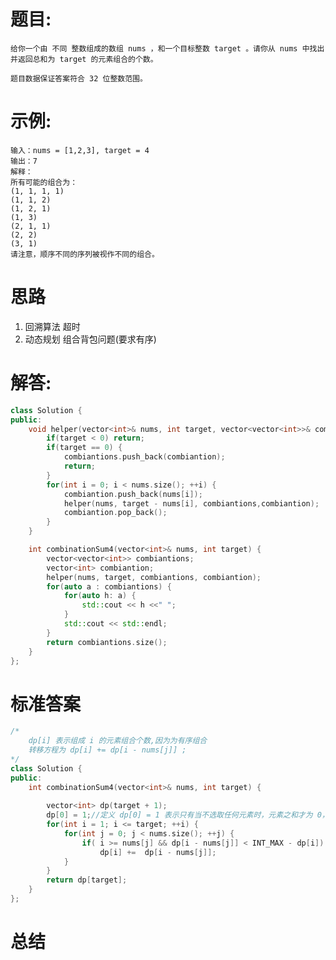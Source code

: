 # 题目:
    给你一个由 不同 整数组成的数组 nums ，和一个目标整数 target 。请你从 nums 中找出并返回总和为 target 的元素组合的个数。

    题目数据保证答案符合 32 位整数范围。

# 示例:
    输入：nums = [1,2,3], target = 4
    输出：7
    解释：
    所有可能的组合为：
    (1, 1, 1, 1)
    (1, 1, 2)
    (1, 2, 1)
    (1, 3)
    (2, 1, 1)
    (2, 2)
    (3, 1)
    请注意，顺序不同的序列被视作不同的组合。

# 思路
1. 回溯算法 超时
2. 动态规划 组合背包问题(要求有序)

# 解答:
```c++
class Solution {
public:
    void helper(vector<int>& nums, int target, vector<vector<int>>& combiantions, vector<int>& combiantion) {
        if(target < 0) return;
        if(target == 0) {
            combiantions.push_back(combiantion);
            return;
        }
        for(int i = 0; i < nums.size(); ++i) {
            combiantion.push_back(nums[i]);
            helper(nums, target - nums[i], combiantions,combiantion);
            combiantion.pop_back();
        }
    }

    int combinationSum4(vector<int>& nums, int target) {
        vector<vector<int>> combiantions;
        vector<int> combiantion;
        helper(nums, target, combiantions, combiantion);
        for(auto a : combiantions) {
            for(auto h: a) {
                std::cout << h <<" ";
            }
            std::cout << std::endl;
        }
        return combiantions.size();
    }
};
```
# 标准答案
```c++
/* 
    dp[i] 表示组成 i 的元素组合个数,因为为有序组合
    转移方程为 dp[i] += dp[i - nums[j]] ;
*/
class Solution {
public:
    int combinationSum4(vector<int>& nums, int target) {
        
        vector<int> dp(target + 1);
        dp[0] = 1;//定义 dp[0] = 1 表示只有当不选取任何元素时，元素之和才为 0，因此只有 1 种方案
        for(int i = 1; i <= target; ++i) {
            for(int j = 0; j < nums.size(); ++j) {
                if( i >= nums[j] && dp[i - nums[j]] < INT_MAX - dp[i])
                    dp[i] +=  dp[i - nums[j]];
            }
        }
        return dp[target];
    }
};
```

# 总结
    